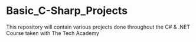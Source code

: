 # Basic_C-Sharp_Projects
This repository will contain various projects done throughout the C# &amp; .NET Course taken with The Tech Academy
